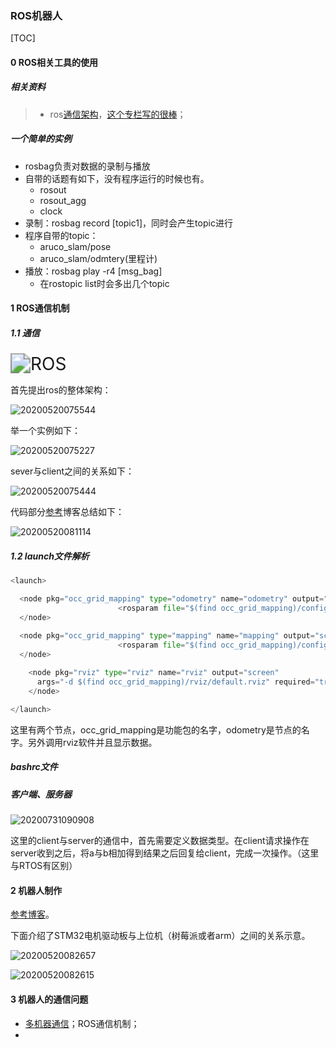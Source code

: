 ### ROS机器人

[TOC]

#### 0 ROS相关工具的使用

#####  相关资料

> - ros[通信架构](https://zhuanlan.zhihu.com/p/144602033)，[这个专栏写的很棒](https://zhuanlan.zhihu.com/c_1243036632745091072)；

##### 一个简单的实例

- rosbag负责对数据的录制与播放
- 自带的话题有如下，没有程序运行的时候也有。
  - rosout
  - rosout_agg
  - clock
- 录制：rosbag record [topic1]，同时会产生topic进行
- 程序自带的topic：
  - aruco_slam/pose
  - aruco_slam/odmtery(里程计)
- 播放：rosbag play -r4 [msg_bag]
  - 在rostopic list时会多出几个topic

#### 1 ROS通信机制

##### 1.1 通信

<img src="https://chendaxiashizhu-1259416116.cos.ap-beijing.myqcloud.com/ROS.jpeg" alt="ROS" style="zoom:200%;" />

首先提出ros的整体架构：

![20200520075544](https://chendaxiashizhu-1259416116.cos.ap-beijing.myqcloud.com/20200520075544.png)

举一个实例如下：

![20200520075227](https://chendaxiashizhu-1259416116.cos.ap-beijing.myqcloud.com/20200520075227.png)

sever与client之间的关系如下：

![20200520075444](https://chendaxiashizhu-1259416116.cos.ap-beijing.myqcloud.com/20200520075444.png)

代码部分[参考](https://zhuanlan.zhihu.com/p/64562169)博客总结如下：

![20200520081114](https://chendaxiashizhu-1259416116.cos.ap-beijing.myqcloud.com/20200520081114.png)

##### 1.2 launch文件解析

```python
<launch>

  <node pkg="occ_grid_mapping" type="odometry" name="odometry" output="screen" clear_params="true">
						<rosparam file="$(find occ_grid_mapping)/config/default.yaml" command="load" />
  </node>

  <node pkg="occ_grid_mapping" type="mapping" name="mapping" output="screen" clear_params="true">
						<rosparam file="$(find occ_grid_mapping)/config/default.yaml" command="load" />
  </node>
  
	<node pkg="rviz" type="rviz" name="rviz" output="screen" 
      args="-d $(find occ_grid_mapping)/rviz/default.rviz" required="true">
    </node>

</launch>
```

这里有两个节点，occ_grid_mapping是功能包的名字，odometry是节点的名字。另外调用rviz软件并且显示数据。

##### bashrc文件

##### 客户端、服务器

![20200731090908](https://chendaxiashizhu-1259416116.cos.ap-beijing.myqcloud.com/20200731090908.png)

这里的client与server的通信中，首先需要定义数据类型。在client请求操作在server收到之后，将a与b相加得到结果之后回复给client，完成一次操作。（这里与RTOS有区别）

#### 2 机器人制作

[参考博客](https://zhuanlan.zhihu.com/p/68186600)。

下面介绍了STM32电机驱动板与上位机（树莓派或者arm）之间的关系示意。

![20200520082657](https://chendaxiashizhu-1259416116.cos.ap-beijing.myqcloud.com/20200520082657.png)

![20200520082615](https://chendaxiashizhu-1259416116.cos.ap-beijing.myqcloud.com/20200520082615.png)



#### 3 机器人的通信问题	

- [多机器通信](https://zhuanlan.zhihu.com/p/101331694)；ROS通信机制；
- 